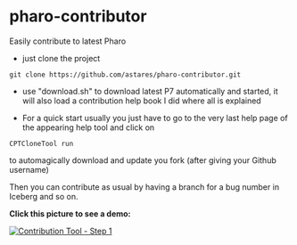 # pharo-contributor
Easily contribute to latest Pharo

- just clone the project

```
git clone https://github.com/astares/pharo-contributor.git
```


- use "download.sh" to download latest P7 automatically and started, it will also load a contribution 
  help book I did where all is explained

- For a quick start usually you just have to go to the very last help page of the appearing help tool and click 
  on 

```Smalltalk
CPTCloneTool run
```

  to automagically download and update you fork (after giving your Github username)

Then you can contribute as usual by having a branch for a bug number in Iceberg and so on.

**Click this picture to see a demo:**

[![Contribution Tool - Step 1](https://img.youtube.com/vi/z4PWGxihdxU/0.jpg)](https://www.youtube.com/watch?v=z4PWGxihdxU)

